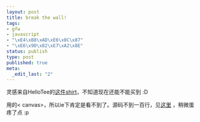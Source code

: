 ```yaml
--- 
layout: post
title: break the wall!
tags: 
- gfw
- javascript
- "\xE4\xB8\xAD\xE6\x8C\x87"
- "\xE6\x9D\x82\xE7\xA2\x8E"
status: publish
type: post
published: true
meta: 
  _edit_last: "2"
---
```

灵感来自HelloTee的<a href="http://hellotee.com/break-the-gfw.tee">这件shirt</a>，不知道现在还能不能买到 :D

用的< canvas>，所以ie下肯定是看不到了。源码不到一百行，见<a href="http://code.google.com/p/kick-gfw/source/browse/#svn/trunk">这里</a> ，稍微蛋疼了点 :p

<script type="text/javascript">document.write(unescape('%3Cscript%20type%3D%22text/javascript%22%20src%3D%22http%3A//ajax.googleapis.com/ajax/libs/jquery/1.3.2/jquery.min.js%22%3E%3C/script%3E%0A%3Cscript%20type%3D%22text/javascript%22%3E%0Avar%20canvas%3B%0Avar%20ctx%3B%0A%0Avar%20bricks%3B%0Avar%20ball%3B%0A%0Avar%20timer%3D0%3B%0A%0Afunction%20init%28cv%29%7B%0A%09canvas%20%3D%20cv%3B%0A%09ctx%20%3D%20cv.getContext%28%272d%27%29%3B%0A%09%0A%09ball%20%3D%20Ball%28Math.random%28%29*200%2C150%29%3B%0A%09bricks%20%3D%20Bricks%28%29%3B%0A%09%0A%09var%20self%20%3D%20%7B%0A%09%09start%3Afunction%28%29%7B%0A%09%09%09self.stop%28%29%3B%0A%09%09%09timer%20%3D%20setInterval%28function%28%29%7B%0A%09%09%09%09clear%28%29%3B%0A%09%09%09%09ball.move%28%29%3B%0A%09%09%09%09bricks.draw%28%29%3B%0A%09%09%09%09ball.draw%28%29%3B%0A%09%09%09%7D%2C%2010%29%3B%0A%09%09%09%09%20%20%0A%09%09%7D%2C%0A%09%09stop%3Afunction%28%29%7B%0A%09%09%09clearInterval%28timer%29%3B%09%20%0A%09%09%7D%2C%0A%09%09prepare%3Afunction%28%29%7B%0A%09%09%09bricks.draw%28%29%3B%09%09%0A%09%09%7D%20%0A%09%7D%3B%0A%09return%20self%3B%0A%7D%0A%0Afunction%20Bricks%28%29%7B%0A%09var%20height%3D20%2C%20width%3Dcanvas.width%20/%2015%3B%0A%09var%20self%3D%7B%0A%09%09height%3A%20height%2C%20%0A%09%09width%3A%20%20width%2C%0A%09%09matrix%3A%5B%5B1%2C1%2C1%2C1%2C0%2C1%2C1%2C1%2C1%2C0%2C1%2C0%2C1%2C0%2C1%5D%2C%0A%09%09%09%09%5B1%2C0%2C0%2C0%2C0%2C1%2C0%2C0%2C0%2C0%2C1%2C0%2C1%2C0%2C1%5D%2C%0A%09%09%09%09%5B1%2C0%2C0%2C1%2C0%2C1%2C1%2C1%2C1%2C0%2C1%2C0%2C1%2C0%2C1%5D%2C%0A%09%09%09%09%5B1%2C1%2C1%2C1%2C0%2C1%2C0%2C0%2C0%2C0%2C0%2C1%2C0%2C1%2C0%5D%5D%2C%0A%09%09draw%3Afunction%28%29%7B%0A%09%09%09for%20%28var%20i%3D0%3Bi%3Cself.matrix.length%3Bi++%29%20%7B%0A%09%09%09%09for%20%28var%20j%3D0%3Bj%3Cself.matrix%5B0%5D.length%3Bj++%29%20%7B%0A%09%09%09%09%09if%20%28self.matrix%5Bi%5D%5Bj%5D%29%20%7B%0A%09%09%09%09%09%09drawRect%28j*width%2C%20i*height%2C%20width%2C%20height%29%3B%0A%09%09%09%09%09%7D%0A%09%09%09%09%7D%0A%09%09%09%7D%0A%09%09%7D%0A%09%7D%3B%0A%09return%20self%3B%0A%7D%0A%0A%0Afunction%20Ball%28ix%2C%20iy%29%20%7B%0A%09var%20x%3Dix%2Cy%3Diy%3B%0A%09var%20dx%3D2%2Cdy%3D4%3B%0A%09var%20r%3D10%3B%0A%09var%20self%3D%7B%0A%09%09move%3Afunction%28%29%7B%0A%09%09%09//hit%20the%20edge%20%3F%0A%09%09%09if%20%28x%3E%28canvas.width-r%29%20%7C%7C%20x%3Cr/2%29%20%7B%0A%09%09%09%09dx*%3D%28-1%29%3B%0A%09%09%09%7D%0A%09%09%09if%20%28y%3E%28canvas.height-r%29%20%7C%7C%20y%3Cr/2%29%20%7B%0A%09%09%09%09dy*%3D%28-1%29%3B%0A%09%09%09%7D%0A%09%09%09//hit%20a%20brick%3F%0A%09%09%09b_width%3Dbricks.width%3B%20b_height%3Dbricks.height%3B%0A%09%09%09rows%3Dbricks.matrix.length%3B%20cols%3Dbricks.matrix%5B0%5D.length%3B%0A%09%09%09row%20%3D%20Math.floor%28y/b_height%29%3B%0A%09%09%09col%20%3D%20Math.floor%28x/b_width%29%3B%0A%09%09%09if%20%28y%20%3C%20b_height%20*%20rows%20%26%26%20row%3E%3D0%20%26%26%20col%3E%3D0%20%26%26%20bricks.matrix%5Brow%5D%5Bcol%5D%29%7B%0A%09%09%09%09bricks.matrix%5Brow%5D%5Bcol%5D%3D0%3B%0A%09%09%09%09dy*%3D%28-1%29%3B%0A%09%09%09%7D%0A%0A%09%09%09x+%3Ddx%3B%20y+%3Ddy%3B%0A%09%09%7D%2C%0A%09%09draw%3Afunction%28%29%7B%0A%09%09%09drawCircle%28x%2Cy%2Cr%29%3B%0A%09%09%7D%2C%0A%09%7D%3B%0A%09return%20self%3B%0A%7D%0A%0A%0Afunction%20clear%28%29%7B%0A%09ctx.clearRect%280%2C0%2Ccanvas.width%2Ccanvas.height%29%3B%0A%7D%0A%0Afunction%20drawRect%28x%2Cy%2Cw%2Ch%29%7B%0A%09ctx.beginPath%28%29%3B%0A%09ctx.rect%28x%2Cy%2Cw%2Ch%29%3B%0A%09ctx.closePath%28%29%3B%0A%09ctx.fill%28%29%3B%0A%7D%0Afunction%20drawCircle%28x%2Cy%2Cr%29%7B%0A%09ctx.beginPath%28%29%3B%0A%09ctx.arc%28x%2C%20y%2C%20r%2C%200%2C%20Math.PI*2%2C%20true%29%3B%0A%09ctx.closePath%28%29%3B%0A%09ctx.fill%28%29%3B%0A%7D%0A%0A%3C/script%3E%0A%09%09%3Cp%3E%3Ccanvas%20id%3D%22canvas%22%20width%3D%22400%22%20height%3D%22200%22%3E%20%3C/canvas%3E%3C/p%3E%0A%09%09%3Cbutton%20id%3D%22btn%22%3Ebreak%20it%21%3C/button%3E%0A%0A%09%09%3Cscript%20type%3D%22text/javascript%22%3E%0A%09%09%09%09var%20canvas%20%3D%20%24%28%27%23canvas%27%29%5B0%5D%3B%0A%09%09%09%09player%20%3D%20init%28canvas%29%3B%0A%09%09%09%09player.prepare%28%29%3B%0A%09%09%09%09%24%28%27%23btn%27%29.bind%28%27click%27%2Cfunction%28%29%7B%0A%09%09%09%09%09var%20canvas%20%3D%20%24%28%27%23canvas%27%29%5B0%5D%3B%0A%09%09%09%09%09player%20%3D%20init%28canvas%29%3B%0A%09%09%09%09%09player.start%28%29%3B%0A%09%09%09%09%7D%29%3B%09%0A%09%09%3C/script%3E'));</script>

